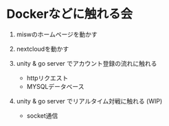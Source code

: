 # Dockerなどに触れる会
1. miswのホームページを動かす

2. nextcloudを動かす

3. unity & go server でアカウント登録の流れに触れる 
   - httpリクエスト 
   - MYSQLデータベース 
  
4. unity & go server でリアルタイム対戦に触れる  (WIP)
   - socket通信

